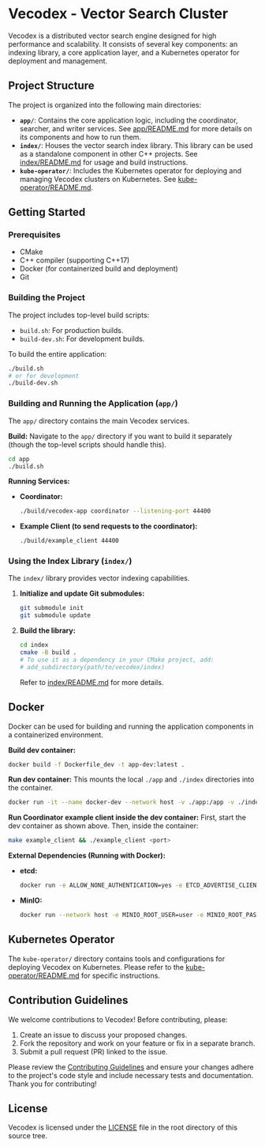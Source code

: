 # Vecodex - Vector Search Cluster

Vecodex is a distributed vector search engine designed for high performance and scalability. It consists of several key components: an indexing library, a core application layer, and a Kubernetes operator for deployment and management.

## Project Structure

The project is organized into the following main directories:

*   **`app/`**: Contains the core application logic, including the coordinator, searcher, and writer services. See [app/README.md](app/README.md) for more details on its components and how to run them.
*   **`index/`**: Houses the vector search index library. This library can be used as a standalone component in other C++ projects. See [index/README.md](index/README.md) for usage and build instructions.
*   **`kube-operator/`**: Includes the Kubernetes operator for deploying and managing Vecodex clusters on Kubernetes. See [kube-operator/README.md](kube-operator/README.md).

## Getting Started

### Prerequisites

*   CMake
*   C++ compiler (supporting C++17)
*   Docker (for containerized build and deployment)
*   Git

### Building the Project

The project includes top-level build scripts:

*   `build.sh`: For production builds.
*   `build-dev.sh`: For development builds.

To build the entire application:
```bash
./build.sh
# or for development
./build-dev.sh
```

### Building and Running the Application (`app/`)

The `app/` directory contains the main Vecodex services.

**Build:**
Navigate to the `app/` directory if you want to build it separately (though the top-level scripts should handle this).
```bash
cd app
./build.sh
```

**Running Services:**

*   **Coordinator:**
    ```bash
    ./build/vecodex-app coordinator --listening-port 44400
    ```
*   **Example Client (to send requests to the coordinator):**
    ```bash
    ./build/example_client 44400
    ```

### Using the Index Library (`index/`)

The `index/` library provides vector indexing capabilities.

1.  **Initialize and update Git submodules:**
    ```bash
    git submodule init
    git submodule update
    ```

2.  **Build the library:**
    ```bash
    cd index
    cmake -B build .
    # To use it as a dependency in your CMake project, add:
    # add_subdirectory(path/to/vecodex/index)
    ```
    Refer to [index/README.md](index/README.md) for more details.


## Docker

Docker can be used for building and running the application components in a containerized environment.

**Build dev container:**
```bash
docker build -f Dockerfile_dev -t app-dev:latest .
```

**Run dev container:**
This mounts the local `./app` and `./index` directories into the container.
```bash
docker run -it --name docker-dev --network host -v ./app:/app -v ./index:/index app-dev:latest
```

**Run Coordinator example client inside the dev container:**
First, start the dev container as shown above. Then, inside the container:
```bash
make example_client && ./example_client <port>
```

**External Dependencies (Running with Docker):**

*   **etcd:**
    ```bash
    docker run -e ALLOW_NONE_AUTHENTICATION=yes -e ETCD_ADVERTISE_CLIENT_URLS=http://etcd:2379 --network host bitnami/etcd:latest
    ```
*   **MinIO:**
    ```bash
    docker run --network host -e MINIO_ROOT_USER=user -e MINIO_ROOT_PASSWORD=password -v ~/minio/data:/data minio/minio:latest server /data --console-address ":9001"
    ```

## Kubernetes Operator

The `kube-operator/` directory contains tools and configurations for deploying Vecodex on Kubernetes. Please refer to the [kube-operator/README.md](kube-operator/README.md) for specific instructions.

## Contribution Guidelines

We welcome contributions to Vecodex! Before contributing, please:

1.  Create an issue to discuss your proposed changes.
2.  Fork the repository and work on your feature or fix in a separate branch.
3.  Submit a pull request (PR) linked to the issue.

Please review the [Contributing Guidelines](CONTRIBUTING.md) and ensure your changes adhere to the project's code style and include necessary tests and documentation. Thank you for contributing!

## License

Vecodex is licensed under the [LICENSE](LICENSE) file in the root directory of this source tree.
